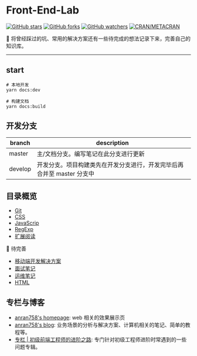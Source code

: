 # Front-End-Lab

[![GitHub stars](https://img.shields.io/github/stars/anran758/Front-End-Lab.svg?style=flat-square)](https://github.com/anran758/Front-End-Lab/stargazers)
[![GitHub forks](https://img.shields.io/github/forks/anran758/Front-End-Lab.svg?style=flat-square)](https://github.com/anran758/Front-End-Lab/network)
[![GitHub watchers](https://img.shields.io/github/watchers/anran758/Front-End-Lab.svg?style=flat-square)](https://github.com/anran758/Front-End-Lab/watchers)
[![CRAN/METACRAN](https://img.shields.io/cran/l/devtools.svg?style=flat-square)](https://github.com/anran758/Front-End-Lab)

:art: 将曾经踩过的坑、常用的解决方案还有一些待完成的想法记录下来，完善自己的知识库。

---

## start

``` shell
# 本地开发
yarn docs:dev

# 构建文档
yarn docs:build
```

## 开发分支

| branch  | description                                                            |
| ------- | ---------------------------------------------------------------------- |
| master  | 主/文档分支。编写笔记在此分支进行更新                                  |
| develop | 开发分支。项目构建类先在开发分支进行，开发完毕后再合并至 master 分支中 |

## 目录概览

- [Git](./docs/git)
- [CSS](./docs/css)
- [JavaScrip](./docs/javascript)
- [RegExp](./docs/REGEXP)
- [扩展阅读](./docs/further)

:construction: 待完善

- [移动端开发解决方案](./docs/mobile)
- [面试笔记](./docs/topic/2020.md)
- [运维笔记](./docs/operations/README.md)
- [HTML](./docs/html)

## 专栏与博客

- [anran758's homepage](https://anran758.github.io/blog/): web 相关的效果展示页
- [anran758's blog](https://anran758.github.io/blog/): 业务场景的分析与解决方案、计算机相关的笔记、简单的教程等。
- [专栏 | 初级前端工程师的进阶之路](https://zhuanlan.zhihu.com/c_1147180666474176512): 专门针对初级工程师进阶时常遇到的一些问题专辑。
